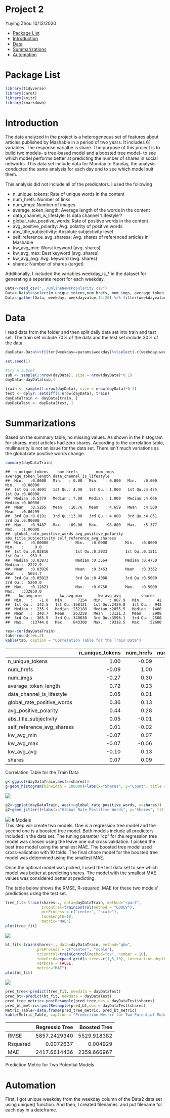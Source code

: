 Project 2
================
Yuying Zhou
10/12/2020

  - [Package List](#package-list)
  - [Introduction](#introduction)
  - [Data](#data)
  - [Summarizations](#summarizations)
  - [Automation](#automation)

# Package List

``` r
library(tidyverse)
library(caret)
library(knitr)
library(rmarkdown)
```

# Introduction

The data analyzed in the project is a heterogeneous set of features
about articles published by Mashable in a period of two years. It
includes 61 variables. The response varialbe is share. The purpose of
this project is to build two models- a tree-based model and a boosted
tree model- to see which model performs better at predicting the number
of shares in social networks. This data set include data for Monday to
Sunday, the analysis conducted the same analysis for each day and to see
which model suit them.

This analysis did not include all of the predicators. I used the
following

  - n\_unique\_tokens: Rate of unique words in the content  
  - num\_hrefs: Number of links  
  - num\_imgs: Number of images  
  - average\_token\_length: Average length of the words in the content  
  - data\_channel\_is\_lifestyle: Is data channel ‘Lifestyle’?  
  - global\_rate\_positive\_words: Rate of positive words in the
    content  
  - avg\_positive\_polarity: Avg. polarity of positive words  
  - abs\_title\_subjectivity: Absolute subjectivity level  
  - self\_reference\_avg\_sharess: Avg. shares of referenced articles in
    Mashable  
  - kw\_avg\_min: Worst keyword (avg. shares)  
  - kw\_avg\_max: Best keyword (avg. shares)  
  - kw\_avg\_avg: Avg. keyword (avg. shares)
  - shares: Number of shares (target)

Additionally, I included the variables weekday\_is\_\* in the dataset
for generating a seperate report for each weekday.

``` r
Data<-read_csv("../OnlineNewsPopularity.csv")
Data<-Data%>%select(n_unique_tokens,num_hrefs, num_imgs, average_token_length, data_channel_is_lifestyle, global_rate_positive_words,avg_positive_polarity, abs_title_subjectivity,self_reference_avg_sharess, kw_avg_min, kw_avg_max, kw_avg_avg, shares, starts_with("weekday") )
Data<-gather(Data, weekday, weekdayvalue,14:20) %>% filter(weekdayvalue==1)
```

# Data

I read data from the folder and then split daily data set into train and
test set. The train set include 70% of the data and the test set include
30% of the data.

``` r
dayData<-Data%>%filter(weekday==params$weekday)%>%select(-c(weekday,weekdayvalue))

set.seed(1)

#try a subset
sub <- sample(1:nrow(dayData), size = nrow(dayData)*0.1)
dayData<-dayData[sub,]

train <- sample(1:nrow(dayData), size = nrow(dayData)*0.7)
test <- dplyr::setdiff(1:nrow(dayData), train)
dayDataTrain <- dayData[train, ]
dayDataTest <- dayData[test, ]
```

# Summarizations

Based on the summary table, no missing values. As shown in the histogram
for shares, most articles had zero shares. According to the correlation
table, mullinearity is not an issue for the data set. There isn’t much
variations as the global rate positive words change.

``` r
summary(dayDataTrain)  
```

    ##  n_unique_tokens    num_hrefs        num_imgs      average_token_length data_channel_is_lifestyle
    ##  Min.   :0.0000   Min.   : 0.00   Min.   : 0.000   Min.   :0.000        Min.   :0.00000          
    ##  1st Qu.:0.4691   1st Qu.: 4.00   1st Qu.: 1.000   1st Qu.:4.475        1st Qu.:0.00000          
    ##  Median :0.5379   Median : 7.00   Median : 1.000   Median :4.666        Median :0.00000          
    ##  Mean   :0.5265   Mean   :10.76   Mean   : 4.659   Mean   :4.500        Mean   :0.06299          
    ##  3rd Qu.:0.6191   3rd Qu.:13.00   3rd Qu.: 4.000   3rd Qu.:4.851        3rd Qu.:0.00000          
    ##  Max.   :0.9487   Max.   :89.00   Max.   :98.000   Max.   :5.377        Max.   :1.00000          
    ##  global_rate_positive_words avg_positive_polarity abs_title_subjectivity self_reference_avg_sharess
    ##  Min.   :0.00000            Min.   :0.0000        Min.   :0.0000         Min.   :     0.0          
    ##  1st Qu.:0.02816            1st Qu.:0.3033        1st Qu.:0.1511         1st Qu.:   959.5          
    ##  Median :0.03873            Median :0.3564        Median :0.4750         Median :  2222.9          
    ##  Mean   :0.03926            Mean   :0.3463        Mean   :0.3362         Mean   :  5664.7          
    ##  3rd Qu.:0.05013            3rd Qu.:0.4088        3rd Qu.:0.5000         3rd Qu.:  5200.0          
    ##  Max.   :0.12821            Max.   :0.6750        Max.   :0.5000         Max.   :332850.0          
    ##    kw_avg_min        kw_avg_max       kw_avg_avg         shares     
    ##  Min.   :   -1.0   Min.   :  7254   Min.   : 887.9   Min.   :   42  
    ##  1st Qu.:  142.5   1st Qu.:168121   1st Qu.:2439.8   1st Qu.:  942  
    ##  Median :  235.9   Median :252188   Median :2855.5   Median : 1400  
    ##  Mean   :  340.7   Mean   :263258   Mean   :3121.3   Mean   : 2908  
    ##  3rd Qu.:  365.5   3rd Qu.:340630   3rd Qu.:3596.1   3rd Qu.: 2500  
    ##  Max.   :13744.8   Max.   :843300   Max.   :9318.5   Max.   :52600

``` r
res<-cor(dayDataTrain)
tab<-round(res,2)
kable(tab, caption = "Correlation Table for the Train Data")
```

|                               | n\_unique\_tokens | num\_hrefs | num\_imgs | average\_token\_length | data\_channel\_is\_lifestyle | global\_rate\_positive\_words | avg\_positive\_polarity | abs\_title\_subjectivity | self\_reference\_avg\_sharess | kw\_avg\_min | kw\_avg\_max | kw\_avg\_avg | shares |
| :---------------------------- | ----------------: | ---------: | --------: | ---------------------: | ---------------------------: | ----------------------------: | ----------------------: | -----------------------: | ----------------------------: | -----------: | -----------: | -----------: | -----: |
| n\_unique\_tokens             |              1.00 |     \-0.09 |    \-0.27 |                   0.72 |                         0.05 |                          0.36 |                    0.44 |                     0.05 |                          0.01 |       \-0.07 |       \-0.07 |       \-0.10 |   0.07 |
| num\_hrefs                    |            \-0.09 |       1.00 |      0.30 |                   0.23 |                         0.01 |                          0.13 |                    0.28 |                   \-0.01 |                        \-0.02 |         0.07 |       \-0.06 |         0.13 |   0.09 |
| num\_imgs                     |            \-0.27 |       0.30 |      1.00 |                 \-0.01 |                       \-0.01 |                        \-0.01 |                    0.07 |                   \-0.06 |                          0.01 |         0.02 |         0.00 |         0.16 |   0.04 |
| average\_token\_length        |              0.72 |       0.23 |    \-0.01 |                   1.00 |                         0.04 |                          0.40 |                    0.61 |                     0.07 |                          0.04 |       \-0.04 |       \-0.16 |       \-0.21 |   0.05 |
| data\_channel\_is\_lifestyle  |              0.05 |       0.01 |    \-0.01 |                   0.04 |                         1.00 |                          0.09 |                    0.06 |                     0.02 |                        \-0.01 |         0.16 |       \-0.15 |         0.14 |   0.05 |
| global\_rate\_positive\_words |              0.36 |       0.13 |    \-0.01 |                   0.40 |                         0.09 |                          1.00 |                    0.45 |                   \-0.10 |                        \-0.04 |         0.00 |       \-0.15 |       \-0.07 |   0.01 |
| avg\_positive\_polarity       |              0.44 |       0.28 |      0.07 |                   0.61 |                         0.06 |                          0.45 |                    1.00 |                     0.09 |                          0.11 |         0.00 |       \-0.12 |       \-0.01 |   0.06 |
| abs\_title\_subjectivity      |              0.05 |     \-0.01 |    \-0.06 |                   0.07 |                         0.02 |                        \-0.10 |                    0.09 |                     1.00 |                          0.06 |       \-0.07 |       \-0.02 |       \-0.04 | \-0.07 |
| self\_reference\_avg\_sharess |              0.01 |     \-0.02 |      0.01 |                   0.04 |                       \-0.01 |                        \-0.04 |                    0.11 |                     0.06 |                          1.00 |       \-0.01 |         0.05 |         0.05 |   0.02 |
| kw\_avg\_min                  |            \-0.07 |       0.07 |      0.02 |                 \-0.04 |                         0.16 |                          0.00 |                    0.00 |                   \-0.07 |                        \-0.01 |         1.00 |       \-0.18 |         0.30 | \-0.03 |
| kw\_avg\_max                  |            \-0.07 |     \-0.06 |      0.00 |                 \-0.16 |                       \-0.15 |                        \-0.15 |                  \-0.12 |                   \-0.02 |                          0.05 |       \-0.18 |         1.00 |         0.43 |   0.03 |
| kw\_avg\_avg                  |            \-0.10 |       0.13 |      0.16 |                 \-0.21 |                         0.14 |                        \-0.07 |                  \-0.01 |                   \-0.04 |                          0.05 |         0.30 |         0.43 |         1.00 |   0.14 |
| shares                        |              0.07 |       0.09 |      0.04 |                   0.05 |                         0.05 |                          0.01 |                    0.06 |                   \-0.07 |                          0.02 |       \-0.03 |         0.03 |         0.14 |   1.00 |

Correlation Table for the Train Data

``` r
g<-ggplot(dayDataTrain,aes(x=shares))
g+geom_histogram(binwidth = 100000)+labs(x="Shares", y="Count", title = "Shares Histogram")
```

![](weekday_is_thursday_files/figure-gfm/summarization-1.png)<!-- -->

``` r
g2<-ggplot(dayDataTrain, aes(x=global_rate_positive_words, y=shares))
g2+geom_jitter()+labs(x="Global Rate Postitive Words", y="Shares", title="Global Rate Postitive Words vs Shares")
```

![](weekday_is_thursday_files/figure-gfm/summarization-2.png)<!-- --> \#
Models  
This step will create two models. One is a regression tree model and the
second one is a boosted tree model. Both models include all predictors
included in the data set. The tuning paramter “cp” for the regression
tree model was chosen using the leave one out cross validation. I picked
the best tree model using the smallest MAE. The boosted tree model used
cross-validation with 10 folds. The final chose model for the boosted
tree model was determined using the smallest MAE.

Once the optimal model was picked, I used the test data set to see which
model was better at predicting shares. The model with the smallest MAE
values was considered better at predicting.

The table below shows the RMSE, R-squared, MAE for these two models’
predictions using the test set.

``` r
tree_fit<-train(shares~., data=dayDataTrain, method="rpart",
                trControl=trainControl(method = "LOOCV"),
                preProcess = c("center", "scale"),
                tuneLength=10,
                metric="MAE")
plot(tree_fit)
```

![](weekday_is_thursday_files/figure-gfm/models-1.png)<!-- -->

``` r
bt_fit<-train(shares~., data=dayDataTrain, method="gbm",
              preProcess = c("center", "scale"),
              trControl=trainControl(method="cv", number = 10),
              tuneGrid=expand.grid(n.trees=c(1,5,10), interaction.depth=1:3, shrinkage=c(0.1,0.5,0.9), n.minobsinnode=10),
              verbose = FALSE,
              metric="MAE")
plot(bt_fit)
```

![](weekday_is_thursday_files/figure-gfm/models-2.png)<!-- -->

``` r
pred_tree<-predict(tree_fit, newdata = dayDataTest)   
pred_bt<-predict(bt_fit, newdata = dayDataTest)
pred_tree_metric<-postResample(pred_tree,obs = dayDataTest$shares)
pred_bt_metric<-postResample(pred_bt,obs = dayDataTest$shares)
Metric_Table<-data.frame(pred_tree_metric, pred_bt_metric)
kable(Metric_Table, caption = "Prediction Metric for Two Potential Models", col.names = c("Regressio Tree"," Boosted Tree"))
```

|          | Regressio Tree | Boosted Tree |
| :------- | -------------: | -----------: |
| RMSE     |   5857.2429340 |  5529.918382 |
| Rsquared |      0.0072637 |     0.004929 |
| MAE      |   2417.6614436 |  2359.666967 |

Prediction Metric for Two Potential Models

# Automation

First, I got unique weekday from the weekday column of the Data2 data
set using unique() function. And then, I created filenames. and put
filename for each day in a dateframe.
